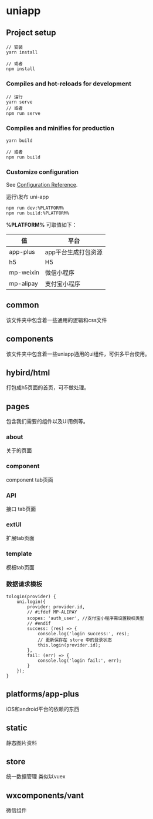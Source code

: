 # uniapp

## Project setup
```
// 安装
yarn install

// 或者
npm install
```

### Compiles and hot-reloads for development
```
// 运行
yarn serve
// 或者
npm run serve
```

### Compiles and minifies for production
```
yarn build

// 或者
npm run build
```

### Customize configuration
See [Configuration Reference](https://cli.vuejs.org/config/).


运行\发布 uni-app
```
npm run dev:%PLATFORM%
npm run build:%PLATFORM%
```

**%PLATFORM%** 可取值如下：

| 值        | 平台                |
| --------- | ------------------- |
| app-plus  | app平台生成打包资源 |
| h5        | H5                  |
| mp-weixin | 微信小程序          |
| mp-alipay | 支付宝小程序        |


## common
该文件夹中包含着一些通用的逻辑和css文件

## components
该文件夹中包含着一些uniapp通用的ui组件，可供多平台使用。

## hybird/html

打包成h5页面的首页，可不做处理。

## pages
包含我们需要的组件以及UI用例等。

### about
关于的页面

### component
component tab页面

### API
接口 tab页面

### extUI

扩展tab页面

### template

模板tab页面

### 数据请求模板
```
tologin(provider) {
    uni.login({
        provider: provider.id,
        // #ifdef MP-ALIPAY
        scopes: 'auth_user', //支付宝小程序需设置授权类型
        // #endif
        success: (res) => {
            console.log('login success:', res);
            // 更新保存在 store 中的登录状态
            this.login(provider.id);
        },
        fail: (err) => {
            console.log('login fail:', err);
        }
    });
}
```

## platforms/app-plus

iOS和android平台的依赖的东西

## static

静态图片资料

## store

统一数据管理
类似以vuex

## wxcomponents/vant

微信组件


